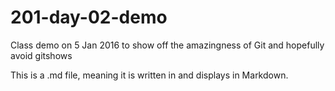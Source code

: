 # 201-day-02-demo
Class demo on 5 Jan 2016 to show off the amazingness of Git and hopefully avoid gitshows

This is a .md file, meaning it is written in and displays in Markdown.
